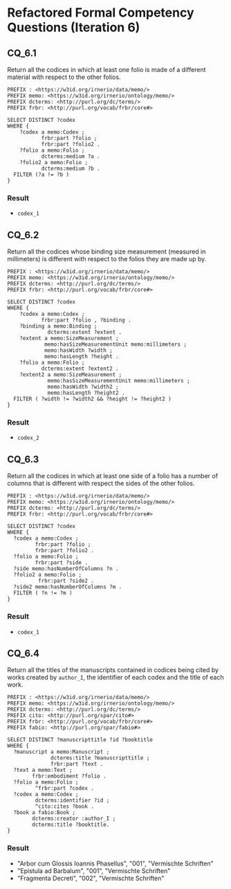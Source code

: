 # Refactored Formal Competency Questions (Iteration 6)

## CQ_6.1
Return all the codices in which at least one folio is made of a different material with respect to the other folios.

```
PREFIX : <https://w3id.org/irnerio/data/memo/>
PREFIX memo: <https://w3id.org/irnerio/ontology/memo/>
PREFIX dcterms: <http://purl.org/dc/terms/>
PREFIX frbr: <http://purl.org/vocab/frbr/core#>

SELECT DISTINCT ?codex
WHERE {
    ?codex a memo:Codex ;
           frbr:part ?folio ;
           frbr:part ?folio2 .
    ?folio a memo:Folio ;
           dcterms:medium ?a .
    ?folio2 a memo:Folio ;
           dcterms:medium ?b .
  FILTER (?a != ?b )
}
```
### Result
* `codex_1`

## CQ_6.2
Return all the codices whose binding size measurement (measured in millimeters) is different with respect to the folios they are made up by.

```
PREFIX : <https://w3id.org/irnerio/data/memo/>
PREFIX memo: <https://w3id.org/irnerio/ontology/memo/>
PREFIX dcterms: <http://purl.org/dc/terms/>
PREFIX frbr: <http://purl.org/vocab/frbr/core#>

SELECT DISTINCT ?codex
WHERE {
    ?codex a memo:Codex ;
           frbr:part ?folio , ?binding .
    ?binding a memo:Binding ;
             dcterms:extent ?extent .
    ?extent a memo:SizeMeasurement ;
            memo:hasSizeMeasurementUnit memo:millimeters ;
            memo:hasWidth ?width ;
            memo:hasLength ?height .
    ?folio a memo:Folio ;
           dcterms:extent ?extent2 .
    ?extent2 a memo:SizeMeasurement ;
             memo:hasSizeMeasurementUnit memo:millimeters ;
             memo:hasWidth ?width2 ;
             memo:hasLength ?height2 .
  FILTER ( ?width != ?width2 && ?height != ?height2 )
}
```
### Result
* `codex_2`

## CQ_6.3
Return all the codices in which at least one side of a folio has a number of columns that is different with respect the sides of the other folios.

```
PREFIX : <https://w3id.org/irnerio/data/memo/>
PREFIX memo: <https://w3id.org/irnerio/ontology/memo/>
PREFIX dcterms: <http://purl.org/dc/terms/>
PREFIX frbr: <http://purl.org/vocab/frbr/core#>

SELECT DISTINCT ?codex
WHERE {
  ?codex a memo:Codex ;
         frbr:part ?folio ;
         frbr:part ?folio2 .
  ?folio a memo:Folio ;
         frbr:part ?side .
  ?side memo:hasNumberOfColumns ?n .
  ?folio2 a memo:Folio ;
          frbr:part ?side2 .
  ?side2 memo:hasNumberOfColumns ?m .
  FILTER ( ?n != ?m )
}
```
### Result
* `codex_1`

## CQ_6.4
Return all the titles of the manuscripts contained in codices being cited by works created by `author_I`, the identifier of each codex and the title of each work.
```
PREFIX : <https://w3id.org/irnerio/data/memo/>
PREFIX memo: <https://w3id.org/irnerio/ontology/memo/>
PREFIX dcterms: <http://purl.org/dc/terms/>
PREFIX cito: <http://purl.org/spar/cito#>
PREFIX frbr: <http://purl.org/vocab/frbr/core#>
PREFIX fabio: <http://purl.org/spar/fabio#>

SELECT DISTINCT ?manuscripttitle ?id ?booktitle
WHERE {
  ?manuscript a memo:Manuscript ;
              dcterms:title ?manuscripttitle ;
              frbr:part ?text .
  ?text a memo:Text ;
        frbr:embodiment ?folio .
  ?folio a memo:Folio ;
         ^frbr:part ?codex .
  ?codex a memo:Codex ;
         dcterms:identifier ?id ;
         ^cito:cites ?book .
  ?book a fabio:Book ;
        dcterms:creator :author_I ;
        dcterms:title ?booktitle.
}
```
### Result
* "Arbor cum Glossis Ioannis Phasellus", "001", "Vermischte Schriften"
* "Epistula ad Barbalum", "001", "Vermischte Schriften"
* "Fragmenta Decreti", "002", "Vermischte Schriften"